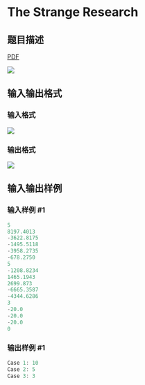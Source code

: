 # The Strange Research

## 题目描述

[problemUrl]: https://uva.onlinejudge.org/index.php?option=com_onlinejudge&Itemid=8&category=19&page=show_problem&problem=1673

[PDF](https://uva.onlinejudge.org/external/107/p10732.pdf)

![](https://cdn.luogu.com.cn/upload/vjudge_pic/UVA10732/db66b97995055eb648509a1e1750644fb4b45190.png)

## 输入输出格式

### 输入格式

![](https://cdn.luogu.com.cn/upload/vjudge_pic/UVA10732/abb017d0e53b39662b3c0371c4f65bd459bc5b89.png)

### 输出格式

![](https://cdn.luogu.com.cn/upload/vjudge_pic/UVA10732/94f30f6cbecc1010d425ae53c27be4ec86acbaee.png)

## 输入输出样例

### 输入样例 #1

```cpp
5
8197.4013
-3622.8175
-1495.5118
-3958.2735
-678.2750
5
-1208.8234
1465.1943
2699.873
-6665.3587
-4344.6286
3
-20.0
-20.0
-20.0
0
```


### 输出样例 #1

```cpp
Case 1: 10
Case 2: 5
Case 3: 3
```


